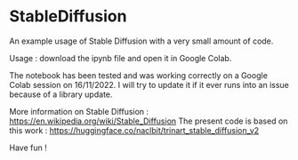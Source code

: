 # StableDiffusion

An example usage of Stable Diffusion with a very small amount of code.

Usage : download the ipynb file and open it in Google Colab.

The notebook has been tested and was working correctly on a Google Colab session on 16/11/2022. I will try to update it if it ever runs into an issue because of a library update.

More information on Stable Diffusion : https://en.wikipedia.org/wiki/Stable_Diffusion
The present code is based on this work : https://huggingface.co/naclbit/trinart_stable_diffusion_v2

Have fun !

